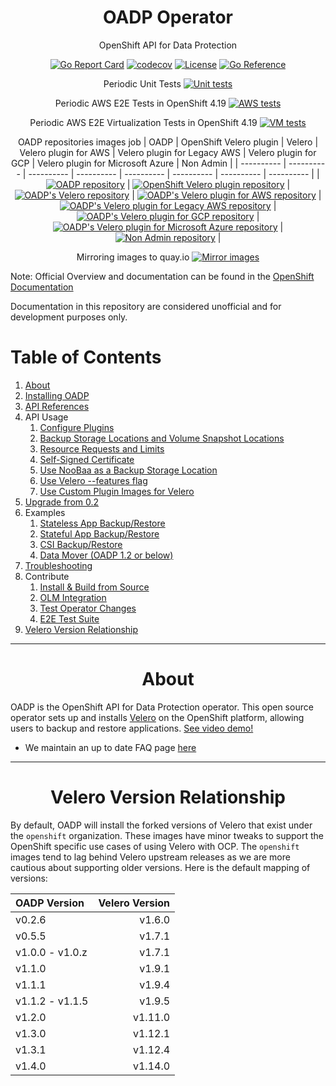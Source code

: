 <div align="center">
  <h1> OADP Operator </h1>
  <p>  OpenShift API for Data Protection </p>

  [![Go Report Card](https://goreportcard.com/badge/github.com/openshift/oadp-operator)](https://goreportcard.com/report/github.com/openshift/oadp-operator) [![codecov](https://codecov.io/gh/openshift/oadp-operator/branch/master/graph/badge.svg?token=qLM0hAzjpD)](https://codecov.io/gh/openshift/oadp-operator) [![License](https://img.shields.io/:license-apache-blue.svg)](https://www.apache.org/licenses/LICENSE-2.0.html) [![Go Reference](https://pkg.go.dev/badge/github.com/openshift/oadp-operator.svg)](https://pkg.go.dev/github.com/openshift/oadp-operator)

Periodic Unit Tests [![Unit tests](https://prow.ci.openshift.org/badge.svg?jobs=periodic-ci-openshift-oadp-operator-master-unit-test-periodic)](https://prow.ci.openshift.org/job-history/gs/origin-ci-test/logs/periodic-ci-openshift-oadp-operator-master-unit-test-periodic)

Periodic AWS E2E Tests in OpenShift 4.19
[![AWS tests](https://prow.ci.openshift.org/badge.svg?jobs=periodic-ci-openshift-oadp-operator-master-4.19-e2e-test-aws-periodic)](https://prow.ci.openshift.org/job-history/gs/origin-ci-test/logs/periodic-ci-openshift-oadp-operator-master-4.19-e2e-test-aws-periodic)
<!-- GCP:
[![GCP builds](https://prow.ci.openshift.org/badge.svg?jobs=periodic-ci-openshift-oadp-operator-master-4.12-e2e-test-gcp-periodic)](https://prow.ci.openshift.org/job-history/gs/origin-ci-test/logs/periodic-ci-openshift-oadp-operator-master-4.12-e2e-test-gcp-periodic)
[![GCP builds](https://prow.ci.openshift.org/badge.svg?jobs=periodic-ci-openshift-oadp-operator-master-4.13-e2e-test-gcp-periodic)](https://prow.ci.openshift.org/job-history/gs/origin-ci-test/logs/periodic-ci-openshift-oadp-operator-master-4.13-e2e-test-gcp-periodic)
[![GCP builds](https://prow.ci.openshift.org/badge.svg?jobs=periodic-ci-openshift-oadp-operator-master-4.14-e2e-test-gcp-periodic)](https://prow.ci.openshift.org/job-history/gs/origin-ci-test/logs/periodic-ci-openshift-oadp-operator-master-4.14-e2e-test-gcp-periodic) -->


<!-- Azure:
[![Azure builds](https://prow.ci.openshift.org/badge.svg?jobs=periodic-ci-openshift-oadp-operator-master-4.12-e2e-test-azure-periodic)](https://prow.ci.openshift.org/job-history/gs/origin-ci-test/logs/periodic-ci-openshift-oadp-operator-master-4.12-e2e-test-azure-periodic)
[![Azure builds](https://prow.ci.openshift.org/badge.svg?jobs=periodic-ci-openshift-oadp-operator-master-4.13-e2e-test-azure-periodic)](https://prow.ci.openshift.org/job-history/gs/origin-ci-test/logs/periodic-ci-openshift-oadp-operator-master-4.13-e2e-test-azure-periodic)
[![Azure builds](https://prow.ci.openshift.org/badge.svg?jobs=periodic-ci-openshift-oadp-operator-master-4.14-e2e-test-azure-periodic)](https://prow.ci.openshift.org/job-history/gs/origin-ci-test/logs/periodic-ci-openshift-oadp-operator-master-4.14-e2e-test-azure-periodic) -->

Periodic AWS E2E Virtualization Tests in OpenShift 4.19
[![VM tests](https://prow.ci.openshift.org/badge.svg?jobs=periodic-ci-openshift-oadp-operator-master-4.19-e2e-test-kubevirt-aws-periodic)](https://prow.ci.openshift.org/job-history/gs/origin-ci-test/logs/periodic-ci-openshift-oadp-operator-master-4.19-e2e-test-kubevirt-aws-periodic)

OADP repositories images job
| OADP | OpenShift Velero plugin | Velero | Velero plugin for AWS | Velero plugin for Legacy AWS | Velero plugin for GCP | Velero plugin for Microsoft Azure | Non Admin |
| ---------- | ---------- | ---------- | ---------- | ---------- | ---------- | ---------- | ---------- |
| [![OADP repository](https://prow.ci.openshift.org/badge.svg?jobs=branch-ci-openshift-oadp-operator-master-images)](https://prow.ci.openshift.org/job-history/gs/test-platform-results/logs/branch-ci-openshift-oadp-operator-master-images) | [![OpenShift Velero plugin repository](https://prow.ci.openshift.org/badge.svg?jobs=branch-ci-openshift-openshift-velero-plugin-master-images)](https://prow.ci.openshift.org/job-history/gs/test-platform-results/logs/branch-ci-openshift-openshift-velero-plugin-master-images) | [![OADP's Velero repository](https://prow.ci.openshift.org/badge.svg?jobs=branch-ci-openshift-velero-konveyor-dev-images)](https://prow.ci.openshift.org/job-history/gs/test-platform-results/logs/branch-ci-openshift-velero-konveyor-dev-images) | [![OADP's Velero plugin for AWS repository](https://prow.ci.openshift.org/badge.svg?jobs=branch-ci-openshift-velero-plugin-for-aws-konveyor-dev-images)](https://prow.ci.openshift.org/job-history/gs/test-platform-results/logs/branch-ci-openshift-velero-plugin-for-aws-konveyor-dev-images) | [![OADP's Velero plugin for Legacy AWS repository](https://prow.ci.openshift.org/badge.svg?jobs=branch-ci-openshift-velero-plugin-for-legacy-aws-konveyor-dev-images)](https://prow.ci.openshift.org/job-history/gs/test-platform-results/logs/branch-ci-openshift-velero-plugin-for-legacy-aws-konveyor-dev-images) | [![OADP's Velero plugin for GCP repository](https://prow.ci.openshift.org/badge.svg?jobs=branch-ci-openshift-velero-plugin-for-gcp-konveyor-dev-images)](https://prow.ci.openshift.org/job-history/gs/test-platform-results/logs/branch-ci-openshift-velero-plugin-for-gcp-konveyor-dev-images) | [![OADP's Velero plugin for Microsoft Azure repository](https://prow.ci.openshift.org/badge.svg?jobs=branch-ci-openshift-velero-plugin-for-microsoft-azure-konveyor-dev-images)](https://prow.ci.openshift.org/job-history/gs/test-platform-results/logs/branch-ci-openshift-velero-plugin-for-microsoft-azure-konveyor-dev-images) | [![Non Admin repository](https://prow.ci.openshift.org/badge.svg?jobs=branch-ci-migtools-oadp-non-admin-master-images)](https://prow.ci.openshift.org/job-history/gs/test-platform-results/logs/branch-ci-migtools-oadp-non-admin-master-images) |

Mirroring images to quay.io [![Mirror images](https://prow.ci.openshift.org/badge.svg?jobs=periodic-image-mirroring-konveyor)](https://prow.ci.openshift.org/job-history/gs/origin-ci-test/logs/periodic-image-mirroring-konveyor)
</div>

Note: Official Overview and documentation can be found in the [OpenShift Documentation](https://docs.openshift.com/container-platform/latest/backup_and_restore/application_backup_and_restore/oadp-intro.html)

Documentation in this repository are considered unofficial and for development purposes only.
# Table of Contents

1. [About](#about)
2. [Installing OADP](https://docs.openshift.com/container-platform/latest/backup_and_restore/application_backup_and_restore/installing/about-installing-oadp.html)
3. [API References](docs/API_ref.md)
4. API Usage
    1. [Configure Plugins](docs/config/plugins.md)
    2. [Backup Storage Locations and Volume Snapshot Locations](docs/config/bsl_and_vsl.md)
    3. [Resource Requests and Limits](docs/config/resource_req_limits.md)
    4. [Self-Signed Certificate](docs/config/self_signed_certs.md)
    5. [Use NooBaa as a Backup Storage Location](docs/config/noobaa/install_oadp_noobaa.md)
    6. [Use Velero --features flag](docs/config/features_flag.md)
    7. [Use Custom Plugin Images for Velero ](docs/config/custom_plugin_images.md)
5. [Upgrade from 0.2](docs/upgrade.md)
6. Examples
    1. [Stateless App Backup/Restore](docs/examples/stateless.md)
    2. [Stateful App Backup/Restore](docs/examples/stateful.md)
    3. [CSI Backup/Restore](docs/examples/CSI)
    4. [Data Mover (OADP 1.2 or below)](/docs/examples/data_mover.md)
7. [Troubleshooting](/docs/TROUBLESHOOTING.md)
8. Contribute
    1. [Install & Build from Source](docs/developer/install_from_source.md)
    2. [OLM Integration](docs/developer/olm_hacking.md)
    3. [Test Operator Changes](docs/developer/local_dev.md)
    4. [E2E Test Suite](docs/developer/TESTING.md)
9.  [Velero Version Relationship](#version)


<hr style="height:1px;border:none;color:#333;">

<h1 align="center">About<a id="about"></a></h1>

OADP is the OpenShift API for Data Protection operator. This open source operator
sets up and installs <a href="https://velero.io/">Velero</a> on the OpenShift
platform, allowing users to backup and restore applications. [See video demo!](https://www.youtube.com/watch?v=iyoxuP2xb2E)

- We maintain an up to date FAQ page [here](https://access.redhat.com/articles/5456281)

<hr style="height:1px;border:none;color:#333;">
<h1 align="center">Velero Version Relationship<a id="version"></a></h1>

By default, OADP will install the forked versions of Velero that exist under the
`openshift` organization.  These images have minor tweaks to support the OpenShift
specific use cases of using Velero with OCP. The `openshift` images tend to lag
behind Velero upstream releases as we are more cautious about supporting older
versions. Here is the default mapping of versions:

| OADP Version    | Velero Version |
|:----------------|---------------:|
| v0.2.6          |         v1.6.0 |
| v0.5.5          |         v1.7.1 |
| v1.0.0 - v1.0.z |         v1.7.1 |
| v1.1.0          |         v1.9.1 |
| v1.1.1          |         v1.9.4 |
| v1.1.2 - v1.1.5 |         v1.9.5 |
| v1.2.0          |        v1.11.0 |
| v1.3.0          |        v1.12.1 |
| v1.3.1          |        v1.12.4 |
| v1.4.0          |        v1.14.0 |

